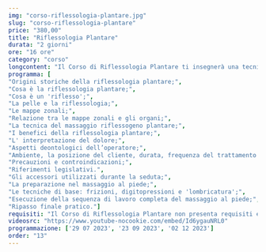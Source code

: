 ```yaml
---
img: "corso-riflessologia-plantare.jpg"
slug: "corso-riflessologia-plantare"
price: "380,00"
title: "Riflessologia Plantare"
durata: "2 giorni"
ore: "16 ore"
category: "corso"
longcontent: "Il Corso di Riflessologia Plantare ti insegnerà una tecnica di massaggio che si basa sulla stimolazione di specifiche zone del piede, che sono connesse a vari organi e apparati del corpo, tramite terminazioni nervose. La riflessologia plantare è una tecnica antica che proviene da diverse culture e continenti, che ha lo scopo di riequilibrare il corpo e la mente, favorendo l’autoguarigione naturale. La riflessologia plantare consiste nell’applicare delle pressioni e delle frizioni sulle zone riflesse del piede, con le dita o con degli strumenti appositi, per rilassare il sistema nervoso, stimolare la circolazione sanguigna e linfatica, ridurre il dolore e l’infiammazione, prevenire e curare le problematiche degli organi e degli apparati. La riflessologia plantare ha molti benefici: regala una sensazione di benessere, aiuta a migliorare la qualità del sonno, allevia le cefalee, i dolori mestruali, il mal di schiena, il torcicollo e altri disturbi comuni, favorisce la produzione di endorfine con effetto antidolorifico, migliora il funzionamento degli organi e degli apparati. Nel corso imparerai la teoria e la pratica della riflessologia plantare, studierai l’anatomia e la fisiologia del piede e dei punti riflessi, approfondirai le tecniche di massaggio per le diverse zone del piede e le diverse problematiche."
programma: [
"Origini storiche della riflessologia plantare;",
"Cosa è la riflessologia plantare;",
"Cosa è un 'riflesso';",
"La pelle e la riflessologia;",
"Le mappe zonali;",
"Relazione tra le mappe zonali e gli organi;",
"La tecnica del massaggio riflessogeno plantare;",
"I benefici della riflessologia plantare;",
"L' interpretazione del dolore;",
"Aspetti deontologici dell’operatore;",
"Ambiente, la posizione del cliente, durata, frequenza del trattamento ed intensità;",
"Precauzioni e controindicazioni;",
"Riferimenti legislativi.",
"Gli accessori utilizzati durante la seduta;",
"La preparazione nel massaggio al piede;",
"Le tecniche di base: frizioni, digitopressioni e 'lombricatura';",
"Esecuzione della sequenza di lavoro completa del massaggio al piede;",
"Ripasso finale pratico."]
requisiti: "Il Corso di Riflessologia Plantare non presenta requisiti ed è un corso aperto a tutti. Il programma completo di Riflessologia Plantare si sviluppa in un corso di 1° livello della durata di 2 giornate ed un corso avanzato di 2° livello. Il 2° livello ha come requisito lo svolgimento del 1° livello."
videosrc: "https://www.youtube-nocookie.com/embed/Id6ygauNRL0"
programmazione: ['29 07 2023', '23 09 2023', '02 12 2023']  
order: "13"
---
```

